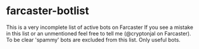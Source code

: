 # farcaster-botlist
This is a very incomplete list of active bots on Farcaster
If you see a mistake in this list or an unmentioned feel free to tell me (@cryptonjal on Farcaster).
To be clear 'spammy' bots are excluded from this list. Only useful bots.
